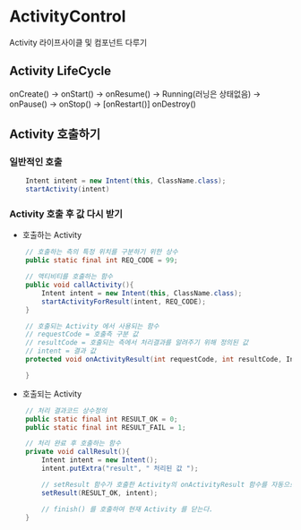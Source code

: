 # ActivityControl
Activity 라이프사이클 및 컴포넌트 다루기

## Activity LifeCycle

onCreate() -> onStart() -> onResume() -> Running(러닝은 상태없음) -> onPause() -> onStop() -> [onRestart()] onDestroy()

## Activity 호출하기

### 일반적인 호출
```java
    Intent intent = new Intent(this, ClassName.class);
    startActivity(intent)
```

### Activity 호출 후 값 다시 받기
* 호출하는 Activity
```java
    // 호출하는 측의 특정 위치를 구분하기 위한 상수
    public static final int REQ_CODE = 99;

    // 액티비티를 호출하는 함수
    public void callActivity(){
        Intent intent = new Intent(this, ClassName.class);
        startActivityForResult(intent, REQ_CODE);
    }

    // 호출되는 Activity 에서 사용되는 함수
    // requestCode = 호출측 구분 값
    // resultCode = 호출되는 측에서 처리결과를 알려주기 위해 정의된 값
    // intent = 결과 값
    protected void onActivityResult(int requestCode, int resultCode, Intent intent){

    }
```

* 호출되는 Activity
```java
    // 처리 결과코드 상수정의
    public static final int RESULT_OK = 0;
    public static final int RESULT_FAIL = 1;

    // 처리 완료 후 호출하는 함수
    private void callResult(){
        Intent intent = new Intent();
        intent.putExtra("result", " 처리된 값 ");

        // setResult 함수가 호출한 Activity의 onActivityResult 함수를 자동으로 호출한다.
        setResult(RESULT_OK, intent);

        // finish() 를 호출하여 현재 Activity 를 닫는다.
    }
```